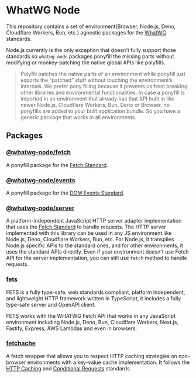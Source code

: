 # WhatWG Node

This repository contains a set of environment(Browser, Node.js, Deno, Cloudflare Workers, Bun, etc.)
agnostic packages for the [WhatWG](https://whatwg.org) standards.

Node.js currently is the only exception that doesn't fully support those standards so `whatwg-node`
packages ponyfill the missing parts without modifying or monkey-patching the native global APIs like
polyfills.

> Polyfill patches the native parts of an environment while ponyfill just exports the “patched”
> stuff without touching the environment’s internals. We prefer pony filling because it prevents us
> from breaking other libraries and environmental functionalities. In case a ponyfill is imported in
> an environment that already has that API built in like newer Node.js, Cloudflare Workers, Bun,
> Deno or Browser, no ponyfills are added to your built application bundle. So you have a generic
> package that works in all environments.

## Packages

### [@whatwg-node/fetch](./packages/fetch)

A ponyfill package for the [Fetch Standard](https://fetch.spec.whatwg.org/).

### [@whatwg-node/events](./packages/events)

A ponyfill package for the [DOM Events Standard](https://dom.spec.whatwg.org/#events).

### [@whatwg-node/server](./packages/server)

A platform-independent JavaScript HTTP server adapter implementation that uses the
[Fetch Standard](https://fetch.spec.whatwg.org/) to handle requests. The HTTP server implemented
with this library can be used in any JS environment like Node.js, Deno, Cloudflare Workers, Bun,
etc. For Node.js, it transpiles Node.js specific APIs to the standard ones, and for other
environments, it uses the standard APIs directly. Even if your environment doesn't use Fetch API for
the server implementation, you can still use `fetch` method to handle requests.

### [fets](./packages/fets)

FETS is a fully type-safe, web standards compliant, platform independent, and lightweight HTTP
framework written in TypeScript, it includes a fully type-safe server and OpenAPI client.

FETS works with the WHATWG Fetch API that works in any JavaScript environment including Node.js,
Deno, Bun, Cloudflare Workers, Next.js, Fastify, Express, AWS Lambdas and even in browsers.

### [fetchache](./packages/fetchache)

A fetch wrapper that allows you to respect HTTP caching strategies on non-browser environments with
a key-value cache implementation. It follows the [HTTP Caching](https://tools.ietf.org/html/rfc7234)
and [Conditional Requests](https://tools.ietf.org/html/rfc7232) standards.
